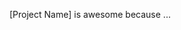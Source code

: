 <!-- In the space below, enter a short description of the project. The autonomy level (fully autonomous vs. manual intervention) of various categories are shown via emoji. See https://github.com/sgbaird/awesome-self-driving-labs#emoji-key for an emoji key, and see other entries for example usage. For example:
🧪🔬🏗️💻 means fully autonomous
🧪🔬✖️💻 means fully autonomous, except for sample transfer
-->

[Project Name] is awesome because ...
